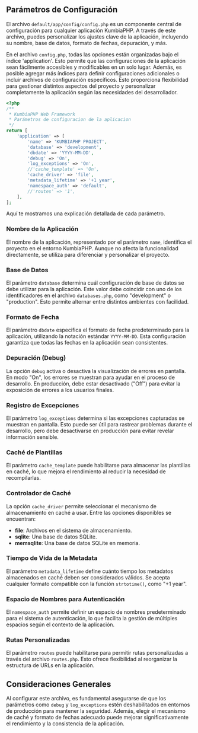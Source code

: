 ## Parámetros de Configuración

El archivo `default/app/config/config.php` es un componente central de configuración para cualquier aplicación KumbiaPHP.
A través de este archivo, puedes personalizar los ajustes clave de la aplicación, incluyendo su nombre, base de datos,
formato de fechas, depuración, y más.

En el archivo `config.php`, todas las opciones están organizadas bajo el índice 'application'. Esto permite que las
configuraciones de la aplicación sean fácilmente accesibles y modificables en un solo lugar. Además, es posible agregar
más índices para definir configuraciones adicionales o incluir archivos de configuración específicos. Esto proporciona
flexibilidad para gestionar distintos aspectos del proyecto y personalizar completamente la aplicación según las
necesidades del desarrollador.

```php
<?php
/**
 * KumbiaPHP Web Framework
 * Parámetros de configuracion de la aplicacion
 */
return [
    'application' => [        
        'name' => 'KUMBIAPHP PROJECT',
        'database' => 'development',
        'dbdate' => 'YYYY-MM-DD',
        'debug' => 'On',
        'log_exceptions' => 'On',
        //'cache_template' => 'On',
        'cache_driver' => 'file',
        'metadata_lifetime' => '+1 year',
        'namespace_auth' => 'default',
        //'routes' => '1',
    ],
];

```

Aquí te mostramos una explicación detallada de cada parámetro.

### Nombre de la Aplicación

El nombre de la aplicación, representado por el parámetro `name`, identifica el proyecto en el entorno KumbiaPHP. Aunque
no afecta la funcionalidad directamente, se utiliza para diferenciar y personalizar el proyecto.

### Base de Datos

El parámetro `database` determina cuál configuración de base de datos se debe utilizar para la aplicación. Este valor
debe coincidir con uno de los identificadores en el archivo `databases.php`, como "development" o "production". Esto
permite alternar entre distintos ambientes con facilidad.

### Formato de Fecha

El parámetro `dbdate` especifica el formato de fecha predeterminado para la aplicación, utilizando la notación estándar
`YYYY-MM-DD`. Esta configuración garantiza que todas las fechas en la aplicación sean consistentes.

### Depuración (Debug)

La opción `debug` activa o desactiva la visualización de errores en pantalla. En modo "On", los errores se muestran para
ayudar en el proceso de desarrollo. En producción, debe estar desactivado ("Off") para evitar la exposición de errores a
los usuarios finales.

### Registro de Excepciones

El parámetro `log_exceptions` determina si las excepciones capturadas se muestran en pantalla. Esto puede ser útil para
rastrear problemas durante el desarrollo, pero debe desactivarse en producción para evitar revelar información sensible.

### Caché de Plantillas

El parámetro `cache_template` puede habilitarse para almacenar las plantillas en caché, lo que mejora el rendimiento al
reducir la necesidad de recompilarlas.

### Controlador de Caché

La opción `cache_driver` permite seleccionar el mecanismo de almacenamiento en caché a usar. Entre las opciones
disponibles se encuentran:
- **file**: Archivos en el sistema de almacenamiento.
- **sqlite**: Una base de datos SQLite.
- **memsqlite**: Una base de datos SQLite en memoria.

### Tiempo de Vida de la Metadata

El parámetro `metadata_lifetime` define cuánto tiempo los metadatos almacenados en caché deben ser considerados válidos.
Se acepta cualquier formato compatible con la función `strtotime()`, como "+1 year".

### Espacio de Nombres para Autenticación

El `namespace_auth` permite definir un espacio de nombres predeterminado para el sistema de autenticación, lo que
facilita la gestión de múltiples espacios según el contexto de la aplicación.

### Rutas Personalizadas

El parámetro `routes` puede habilitarse para permitir rutas personalizadas a través del archivo `routes.php`. Esto
ofrece flexibilidad al reorganizar la estructura de URLs en la aplicación.

## Consideraciones Generales

Al configurar este archivo, es fundamental asegurarse de que los parámetros como `debug` y `log_exceptions` estén
deshabilitados en entornos de producción para mantener la seguridad. Además, elegir el mecanismo de caché y formato de fechas adecuado puede mejorar significativamente el rendimiento y la consistencia de la aplicación.